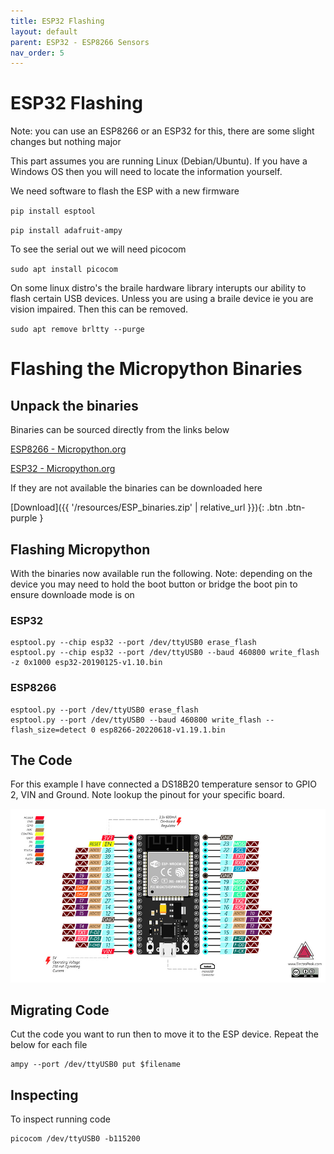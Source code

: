 ```yaml
---
title: ESP32 Flashing
layout: default
parent: ESP32 - ESP8266 Sensors
nav_order: 5
---
```


# ESP32 Flashing

Note: you can use an ESP8266 or an ESP32 for this, there are some slight changes but nothing major

This part assumes you are running Linux (Debian/Ubuntu). If you have a Windows OS then you will need to locate the information yourself.

We need software to flash the ESP with a new firmware

`pip install esptool`

`pip install adafruit-ampy`

To see the serial out we will need picocom

`sudo apt install picocom`

On some linux distro's the braile hardware library interupts our ability to flash certain USB devices. Unless you are using a braile device ie you are vision impaired. Then this can be removed.

`sudo apt remove brltty --purge`


# Flashing the Micropython Binaries


## Unpack the binaries


Binaries can be sourced directly from the links below

[ESP8266 - Micropython.org](https://micropython.org/download/esp8266/)

[ESP32 - Micropython.org](https://micropython.org/download/esp32/)

If they are not available the binaries can be downloaded here

[Download]({{ '/resources/ESP_binaries.zip' | relative_url }}){: .btn .btn-purple }

## Flashing Micropython

With the binaries now available run the following. Note: depending on the device you may need to hold the boot button or bridge the boot pin to ensure downloade mode is on

### ESP32
```
esptool.py --chip esp32 --port /dev/ttyUSB0 erase_flash
esptool.py --chip esp32 --port /dev/ttyUSB0 --baud 460800 write_flash -z 0x1000 esp32-20190125-v1.10.bin
```

### ESP8266
```
esptool.py --port /dev/ttyUSB0 erase_flash
esptool.py --port /dev/ttyUSB0 --baud 460800 write_flash --flash_size=detect 0 esp8266-20220618-v1.19.1.bin
```


## The Code

For this example I have connected a DS18B20 temperature sensor to GPIO 2, VIN and Ground.
Note lookup the pinout for your specific board.

![ESP32](/resources/ESP32-36-Pin-Pinout.jpg)




## Migrating Code

Cut the code you want to run then to move it to the ESP device.
Repeat the below for each file

```
ampy --port /dev/ttyUSB0 put $filename
```


## Inspecting 

To inspect running code
```
picocom /dev/ttyUSB0 -b115200
```